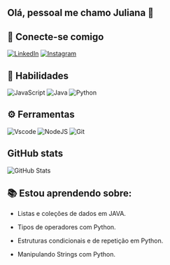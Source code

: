## Olá, pessoal me chamo Juliana 👋



## 📱 Conecte-se comigo
[![LinkedIn](https://img.shields.io/badge/LinkedIn-0077B5?style=for-the-badge&logo=linkedin&logoColor=white)](https://www.linkedin.com/in/juliana-rodrigues-cortez-minamiguti-9b4996259/) [![Instagram](https://img.shields.io/badge/-Instagram-%23E4405F?style=for-the-badge&logo=instagram&logoColor=white)](https://www.instagram.com/jrctzm/)

## 🚀 Habilidades
![JavaScript](https://img.shields.io/badge/JavaScript-F7DF1E?style=for-the-badge&logo=javascript&logoColor=black) ![Java](https://img.shields.io/badge/java-%23ED8B00.svg?style=for-the-badge&logo=openjdk&logoColor=white) ![Python](https://img.shields.io/badge/python-3670A0?style=for-the-badge&logo=python&logoColor=ffdd54)

## ⚙️ Ferramentas
![Vscode](https://img.shields.io/badge/Vscode-007ACC?style=for-the-badge&logo=visual-studio-code&logoColor=white)  ![NodeJS](https://img.shields.io/badge/node.js-6DA55F?style=for-the-badge&logo=node.js&logoColor=white) ![Git](https://img.shields.io/badge/GIT-E44C30?style=for-the-badge&logo=git&logoColor=white)

## GitHub stats


![GitHub Stats](https://github-readme-stats.vercel.app/api?username=julianaminamiguti&theme=transparent&bg_color=000&border_color=30A3DC&show_icons=true&icon_color=30A3DC&title_color=E94D5F&text_color=FFF)

## 📚 Estou aprendendo sobre:
- Listas e coleções de dados em JAVA.

- Tipos de operadores com Python.

- Estruturas condicionais e de repetição em Python.
  
- Manipulando Strings com Python.


 




